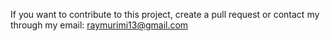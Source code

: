 If you want to contribute to this project, create a pull request or contact my through my email:
raymurimi13@gmail.com
